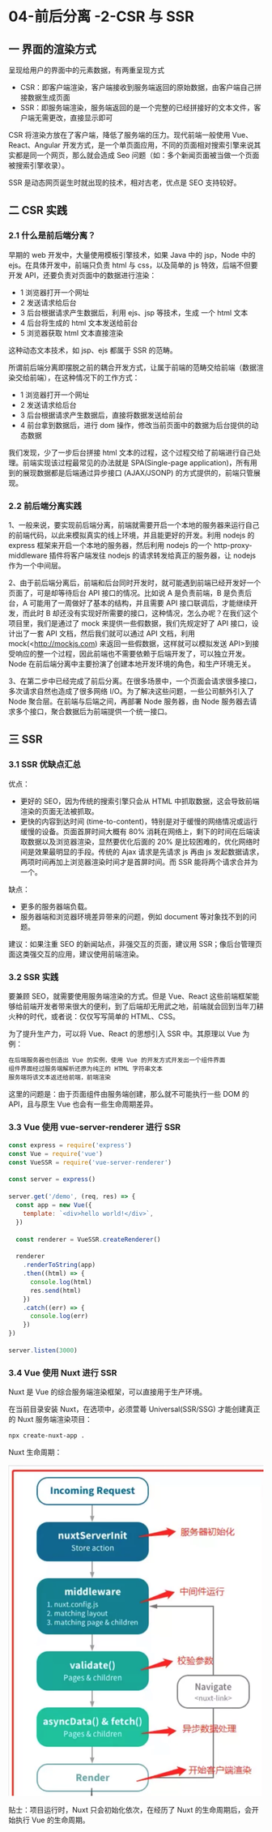 # 04-前后分离 -2-CSR 与 SSR

## 一 界面的渲染方式

呈现给用户的界面中的元素数据，有两重呈现方式

- CSR：即客户端渲染，客户端接收到服务端返回的原始数据，由客户端自己拼接数据生成页面
- SSR：即服务端渲染，服务端返回的是一个完整的已经拼接好的文本文件，客户端无需更改，直接显示即可

CSR 将渲染方放在了客户端，降低了服务端的压力。现代前端一般使用 Vue、React、Angular 开发方式，是一个单页面应用，不同的页面相对搜索引擎来说其实都是同一个网页，那么就会造成 Seo 问题（如：多个新闻页面被当做一个页面被搜索引擎收录）。

SSR 是动态网页诞生时就出现的技术，相对古老，优点是 SEO 支持较好。

## 二 CSR 实践

### 2.1 什么是前后端分离？

早期的 web 开发中，大量使用模板引擎技术，如果 Java 中的 jsp，Node 中的 ejs。在具体开发中，前端只负责 html 与 css，以及简单的 js 特效，后端不但要开发 API，还要负责对页面中的数据进行渲染：

- 1 浏览器打开一个网址
- 2 发送请求给后台
- 3 后台根据请求产生数据后，利用 ejs、jsp 等技术，生成 一个 html 文本
- 4 后台将生成的 html 文本发送给前台
- 5 浏览器获取 html 文本直接渲染

这种动态文本技术，如 jsp、ejs 都属于 SSR 的范畴。

所谓前后端分离即摆脱之前的耦合开发方式，让属于前端的范畴交给前端（数据渲染交给前端），在这种情况下的工作方式：

- 1 浏览器打开一个网址
- 2 发送请求给后台
- 3 后台根据请求产生数据后，直接将数据发送给前台
- 4 前台拿到数据后，进行 dom 操作，修改当前页面中的数据为后台提供的动态数据

我们发现，少了一步后台拼接 html 文本的过程，这个过程交给了前端进行自己处理。前端实现该过程最常见的办法就是 SPA(Single-page application)，所有用到的展现数据都是后端通过异步接口 (AJAX/JSONP) 的方式提供的，前端只管展现。

### 2.2 前后端分离实践

1、一般来说，要实现前后端分离，前端就需要开启一个本地的服务器来运行自己的前端代码，以此来模拟真实的线上环境，并且能更好的开发。利用 nodejs 的 express 框架来开启一个本地的服务器，然后利用 nodejs 的一个 http-proxy-middleware 插件将客户端发往 nodejs 的请求转发给真正的服务器，让 nodejs 作为一个中间层。

2、由于前后端分离后，前端和后台同时开发时，就可能遇到前端已经开发好一个页面了，可是却等待后台 API 接口的情况。比如说 A 是负责前端，B 是负责后台，A 可能用了一周做好了基本的结构，并且需要 API 接口联调后，才能继续开发，而此时 B 却还没有实现好所需要的接口，这种情况，怎么办呢？在我们这个项目里，我们是通过了 mock 来提供一些假数据，我们先规定好了 API 接口，设计出了一套 API 文档，然后我们就可以通过 API 文档，利用 mock(<<http://mockjs.com>) 来返回一些假数据，这样就可以模拟发送 API>到接受响应的整一个过程，因此前端也不需要依赖于后端开发了，可以独立开发。Node 在前后端分离中主要扮演了创建本地开发环境的角色，和生产环境无关。

3、在第二步中已经完成了前后分离。在很多场景中，一个页面会请求很多接口，多次请求自然也造成了很多网络 I/O。为了解决这些问题，一些公司额外引入了 Node 聚合层。在前端与后端之间，再部署 Node 服务器，由 Node 服务器去请求多个接口，聚合数据后为前端提供一个统一接口。

## 三 SSR

### 3.1 SSR 优缺点汇总

优点：

- 更好的 SEO，因为传统的搜索引擎只会从 HTML 中抓取数据，这会导致前端渲染的页面无法被抓取。
- 更快的内容到达时间 (time-to-content)，特别是对于缓慢的网络情况或运行缓慢的设备。页面首屏时间大概有 80% 消耗在网络上，剩下的时间在后端读取数据以及浏览器渲染，显然要优化后面的 20% 是比较困难的，优化网络时间是效果最明显的手段。传统的 Ajax 请求是先请求 js 再由 js 发起数据请求，两项时间再加上浏览器渲染时间才是首屏时间。而 SSR 能将两个请求合并为一个。

缺点：

- 更多的服务器端负载。
- 服务器端和浏览器环境差异带来的问题，例如 document 等对象找不到的问题。

建议：如果注重 SEO 的新闻站点，非强交互的页面，建议用 SSR；像后台管理页面这类强交互的应用，建议使用前端渲染。

### 3.2 SSR 实践

要兼顾 SEO，就需要使用服务端渲染的方式。但是 Vue、React 这些前端框架能够给前端开发者带来很大的便利，到了后端却无用武之地，前端就会回到当年刀耕火种的时代，或者说：仅仅写写简单的 HTML、CSS。

为了提升生产力，可以将 Vue、React 的思想引入 SSR 中。其原理以 Vue 为例：

```txt
在后端服务器也创造出 Vue 的实例，使用 Vue 的开发方式开发出一个组件界面
组件界面经过服务端解析还原为纯正的 HTML 字符串文本
服务端将该文本返还给前端，前端渲染
```

这里的问题是：由于页面组件由服务端创建，那么就不可能执行一些 DOM 的 API，且与原生 Vue 也会有一些生命周期差异。

### 3.3 Vue 使用 vue-server-renderer 进行 SSR

```js
const express = require('express')
const Vue = require('vue')
const VueSSR = require('vue-server-renderer')

const server = express()

server.get('/demo', (req, res) => {
  const app = new Vue({
    template: `<div>hello world!</div>`,
  })

  const renderer = VueSSR.createRenderer()

  renderer
    .renderToString(app)
    .then((html) => {
      console.log(html)
      res.send(html)
    })
    .catch((err) => {
      console.log(err)
    })
})

server.listen(3000)
```

### 3.4 Vue 使用 Nuxt 进行 SSR

Nuxt 是 Vue 的综合服务端渲染框架，可以直接用于生产环境。

在当前目录安装 Nuxt，在选项中，必须萱蕚 Universal(SSR/SSG) 才能创建真正的 Nuxt 服务端渲染项目：

```txt
npx create-nuxt-app .
```

Nuxt 生命周期：

![Nuxt 生命周期](../images/zen/nuxt-01.png)

贴士：项目运行时，Nuxt 只会初始化依次，在经历了 Nuxt 的生命周期后，会开始执行 Vue 的生命周期。
